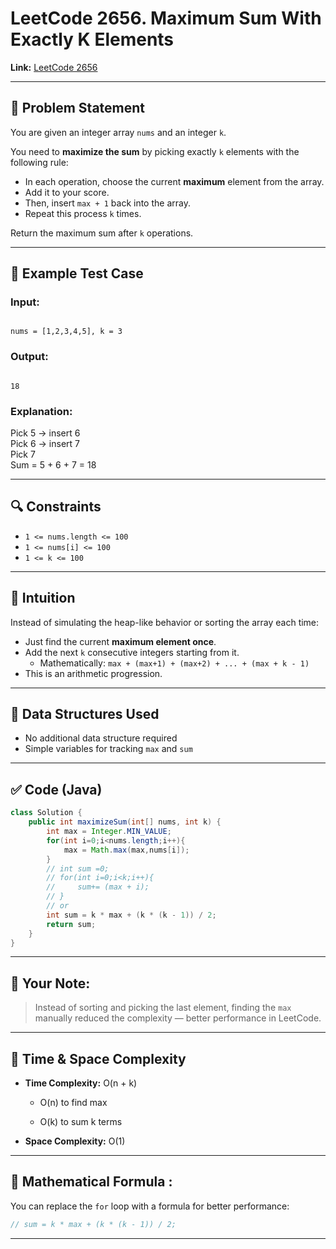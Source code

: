 # LeetCode 2656. Maximum Sum With Exactly K Elements

**Link:** [LeetCode 2656](https://leetcode.com/problems/maximum-sum-with-exactly-k-elements/)

---

## 🧠 Problem Statement

You are given an integer array `nums` and an integer `k`. 

You need to **maximize the sum** by picking exactly `k` elements with the following rule:

- In each operation, choose the current **maximum** element from the array.
- Add it to your score.
- Then, insert `max + 1` back into the array.
- Repeat this process `k` times.

Return the maximum sum after `k` operations.

---

## 🧪 Example Test Case

### Input:
```

nums = [1,2,3,4,5], k = 3

```

### Output:
```

18

````

### Explanation:
Pick 5 → insert 6  
Pick 6 → insert 7  
Pick 7  
Sum = 5 + 6 + 7 = 18

---

## 🔍 Constraints

- `1 <= nums.length <= 100`
- `1 <= nums[i] <= 100`
- `1 <= k <= 100`

---

## 🧠 Intuition

Instead of simulating the heap-like behavior or sorting the array each time:
- Just find the current **maximum element once**.
- Add the next `k` consecutive integers starting from it.
  - Mathematically: `max + (max+1) + (max+2) + ... + (max + k - 1)`
- This is an arithmetic progression.

---

## 🧰 Data Structures Used

- No additional data structure required
- Simple variables for tracking `max` and `sum`

---

## ✅ Code (Java)

```java
class Solution {
    public int maximizeSum(int[] nums, int k) {
        int max = Integer.MIN_VALUE;
        for(int i=0;i<nums.length;i++){
            max = Math.max(max,nums[i]);
        }
        // int sum =0;
        // for(int i=0;i<k;i++){
        //     sum+= (max + i);
        // }
        // or
        int sum = k * max + (k * (k - 1)) / 2;
        return sum;
    }
}
````

---

## 🧠 Your Note:

> Instead of sorting and picking the last element, finding the `max` manually reduced the complexity — better performance in LeetCode.

---

## 🧮 Time & Space Complexity

- **Time Complexity:** O(n + k)
    
    - O(n) to find max
        
    - O(k) to sum k terms
        
- **Space Complexity:** O(1)
    

---

## 📌 Mathematical Formula :

You can replace the `for` loop with a formula for better performance:

```java
// sum = k * max + (k * (k - 1)) / 2;
```
---
